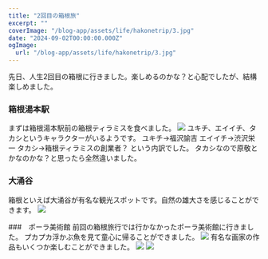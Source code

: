 ```yaml
---
title: "2回目の箱根旅"
excerpt: ""
coverImage: "/blog-app/assets/life/hakonetrip/3.jpg"
date: "2024-09-02T00:00:00.000Z"
ogImage:
  url: "/blog-app/assets/life/hakonetrip/3.jpg"
---
```



先日、人生2回目の箱根に行きました。楽しめるのかな？と心配でしたが、結構楽しめました。

### 箱根湯本駅
まずは箱根湯本駅前の箱根ティラミスを食べました。
![](/blog-app/assets/life/hakonetrip/2.jpg)
ユキチ、エイイチ、タカシというキャラクターがいるようです。
ユキチ→福沢諭吉
エイイチ→渋沢栄一
タカシ→箱根ティラミスの創業者？
という内訳でした。
タカシなので原敬とかなのかな？と思ったら全然違いました。

### 大涌谷
箱根といえば大涌谷が有名な観光スポットです。自然の雄大さを感じることができます。
![](/blog-app/assets/life/hakonetrip/4.jpg)

###　ポーラ美術館
前回の箱根旅行では行かなかったポーラ美術館に行きました。
プカプカ浮かぶ魚を見て童心に帰ることができました。
![](/blog-app/assets/life/hakonetrip/1.jpg)
有名な画家の作品もいくつか楽しむことができました。
![](/blog-app/assets/life/hakonetrip/5.jpg)
![](/blog-app/assets/life/hakonetrip/6.jpg)
